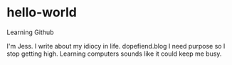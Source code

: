 # hello-world
Learning Github

I'm Jess. I write about my idiocy in life. dopefiend.blog
I need purpose so I stop getting high. Learning computers sounds like it could keep me busy.

